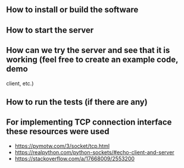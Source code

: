 
##  How to install or build the software

## How to start the server

##  How can we try the server and see that it is working (feel free to create an example code, demo
client, etc.)

## How to run the tests (if there are any)

## For implementing TCP connection interface these resources were used
- https://pymotw.com/3/socket/tcp.html
- https://realpython.com/python-sockets/#echo-client-and-server
- https://stackoverflow.com/a/17668009/2553200
